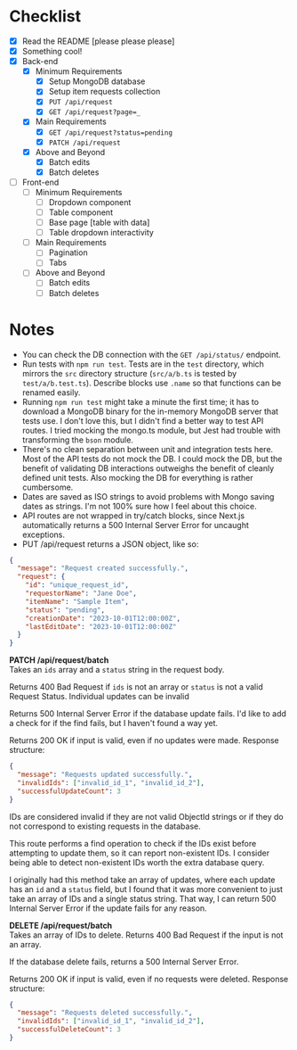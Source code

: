 # Checklist

<!-- Make sure you fill out this checklist with what you've done before submitting! -->

- [x] Read the README [please please please]
- [x] Something cool!
- [x] Back-end
  - [x] Minimum Requirements
    - [x] Setup MongoDB database
    - [x] Setup item requests collection
    - [x] `PUT /api/request`
    - [x] `GET /api/request?page=_`
  - [x] Main Requirements
    - [x] `GET /api/request?status=pending`
    - [x] `PATCH /api/request`
  - [x] Above and Beyond
    - [x] Batch edits
    - [x] Batch deletes
- [ ] Front-end
  - [ ] Minimum Requirements
    - [ ] Dropdown component
    - [ ] Table component
    - [ ] Base page [table with data]
    - [ ] Table dropdown interactivity
  - [ ] Main Requirements
    - [ ] Pagination
    - [ ] Tabs
  - [ ] Above and Beyond
    - [ ] Batch edits
    - [ ] Batch deletes

# Notes

- You can check the DB connection with the `GET /api/status/` endpoint.
- Run tests with `npm run test`. Tests are in the `test` directory, which mirrors the `src` directory structure (`src/a/b.ts` is tested by `test/a/b.test.ts`). Describe blocks use `.name` so that functions can be renamed easily.
- Running `npm run test` might take a minute the first time; it has to download a MongoDB binary for the in-memory MongoDB server that tests use. I don't love this, but I didn't find a better way to test API routes. I tried mocking the mongo.ts module, but Jest had trouble with transforming the `bson` module.
- There's no clean separation between unit and integration tests here. Most of the API tests do not mock the DB. I could mock the DB, but the benefit of validating DB interactions outweighs the benefit of cleanly defined unit tests. Also mocking the DB for everything is rather cumbersome.
- Dates are saved as ISO strings to avoid problems with Mongo saving dates as strings. I'm not 100% sure how I feel about this choice.
- API routes are not wrapped in try/catch blocks, since Next.js automatically returns a 500 Internal Server Error for uncaught exceptions.
- PUT /api/request returns a JSON object, like so:

```json
{
  "message": "Request created successfully.",
  "request": {
    "id": "unique_request_id",
    "requestorName": "Jane Doe",
    "itemName": "Sample Item",
    "status": "pending",
    "creationDate": "2023-10-01T12:00:00Z",
    "lastEditDate": "2023-10-01T12:00:00Z"
  }
}
```

**PATCH /api/request/batch**<br>
Takes an `ids` array and a `status` string in the request body.

Returns 400 Bad Request if `ids` is not an array or `status` is not a valid Request Status. Individual updates can be invalid

Returns 500 Internal Server Error if the database update fails. I'd like to add a check for if the find fails, but I haven't found a way yet.

Returns 200 OK if input is valid, even if no updates were made. Response structure:

```json
{
  "message": "Requests updated successfully.",
  "invalidIds": ["invalid_id_1", "invalid_id_2"],
  "successfulUpdateCount": 3
}
```

IDs are considered invalid if they are not valid ObjectId strings or if they do not correspond to existing requests in the database.

This route performs a find operation to check if the IDs exist before attempting to update them,
so it can report non-existent IDs. I consider being able to detect non-existent IDs worth the extra database query.

I originally had this method take an array of updates, where each update has an `id` and a `status` field, but I found that it was more convenient to just take an array of IDs and a single status string. That way, I can return 500 Internal Server Error if the update fails for any reason.

**DELETE /api/request/batch**<br>
Takes an array of IDs to delete. Returns 400 Bad Request if the input is not an array.

If the database delete fails, returns a 500 Internal Server Error.

Returns 200 OK if input is valid, even if no requests were deleted. Response structure:

```json
{
  "message": "Requests deleted successfully.",
  "invalidIds": ["invalid_id_1", "invalid_id_2"],
  "successfulDeleteCount": 3
}
```
